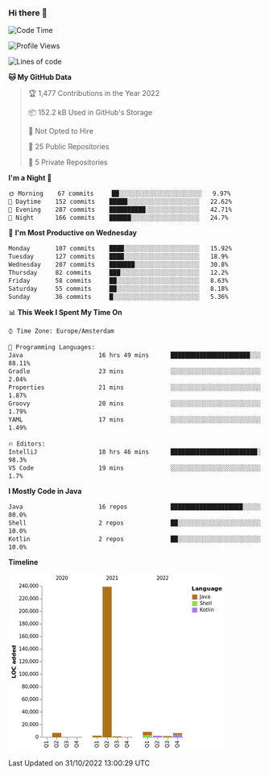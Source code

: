 ### Hi there 👋


<!--START_SECTION:waka-->
![Code Time](http://img.shields.io/badge/Code%20Time-2%2C580%20hrs%205%20mins-blue)

![Profile Views](http://img.shields.io/badge/Profile%20Views-0-blue)

![Lines of code](https://img.shields.io/badge/From%20Hello%20World%20I%27ve%20Written-266%20Thousand%20lines%20of%20code-blue)

**🐱 My GitHub Data** 

> 🏆 1,477 Contributions in the Year 2022
 > 
> 📦 152.2 kB Used in GitHub's Storage 
 > 
> 🚫 Not Opted to Hire
 > 
> 📜 25 Public Repositories 
 > 
> 🔑 5 Private Repositories  
 > 
**I'm a Night 🦉** 

```text
🌞 Morning    67 commits     ██░░░░░░░░░░░░░░░░░░░░░░░   9.97% 
🌆 Daytime    152 commits    █████░░░░░░░░░░░░░░░░░░░░   22.62% 
🌃 Evening    287 commits    ██████████░░░░░░░░░░░░░░░   42.71% 
🌙 Night      166 commits    ██████░░░░░░░░░░░░░░░░░░░   24.7%

```
📅 **I'm Most Productive on Wednesday** 

```text
Monday       107 commits    ████░░░░░░░░░░░░░░░░░░░░░   15.92% 
Tuesday      127 commits    ████░░░░░░░░░░░░░░░░░░░░░   18.9% 
Wednesday    207 commits    ███████░░░░░░░░░░░░░░░░░░   30.8% 
Thursday     82 commits     ███░░░░░░░░░░░░░░░░░░░░░░   12.2% 
Friday       58 commits     ██░░░░░░░░░░░░░░░░░░░░░░░   8.63% 
Saturday     55 commits     ██░░░░░░░░░░░░░░░░░░░░░░░   8.18% 
Sunday       36 commits     █░░░░░░░░░░░░░░░░░░░░░░░░   5.36%

```


📊 **This Week I Spent My Time On** 

```text
⌚︎ Time Zone: Europe/Amsterdam

💬 Programming Languages: 
Java                     16 hrs 49 mins      ██████████████████████░░░   88.11% 
Gradle                   23 mins             ░░░░░░░░░░░░░░░░░░░░░░░░░   2.04% 
Properties               21 mins             ░░░░░░░░░░░░░░░░░░░░░░░░░   1.87% 
Groovy                   20 mins             ░░░░░░░░░░░░░░░░░░░░░░░░░   1.79% 
YAML                     17 mins             ░░░░░░░░░░░░░░░░░░░░░░░░░   1.49%

🔥 Editors: 
IntelliJ                 18 hrs 46 mins      ████████████████████████░   98.3% 
VS Code                  19 mins             ░░░░░░░░░░░░░░░░░░░░░░░░░   1.7%

```

**I Mostly Code in Java** 

```text
Java                     16 repos            ████████████████████░░░░░   80.0% 
Shell                    2 repos             ██░░░░░░░░░░░░░░░░░░░░░░░   10.0% 
Kotlin                   2 repos             ██░░░░░░░░░░░░░░░░░░░░░░░   10.0%

```


**Timeline**

![Chart not found](https://raw.githubusercontent.com/powercasgamer/powercasgamer/master/charts/bar_graph.png) 


 Last Updated on 31/10/2022 13:00:29 UTC
<!--END_SECTION:waka-->

